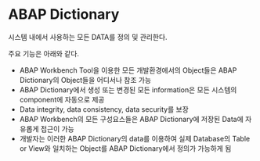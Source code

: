 # ABAP Dictionary



시스템 내에서 사용하는 모든 DATA를 정의 및 관리한다.

주요 기능은 아래와 같다.

- ABAP Workbench Tool을 이용한 모든 개발환경에서의 Object들은 ABAP Dictionary의 Object들을 어디서나 참조 가능
- ABAP Dictionary에서 생성 또는 변경된 모든 information은 모든 시스템의 component에 자동으로 제공
- Data integrity, data consistency, data security를 보장
- ABAP Workbench의 모든 구성요스들은 ABAP Dictionary에 저장된 Data에 자유롭게 접근이 가능
- 개발자는 이러한 ABAP Dictionary의 data를 이용하여 실제 Database의 Table or View와 일치하는 Object를 ABAP Dictionary에서 정의가 가능하게 됨